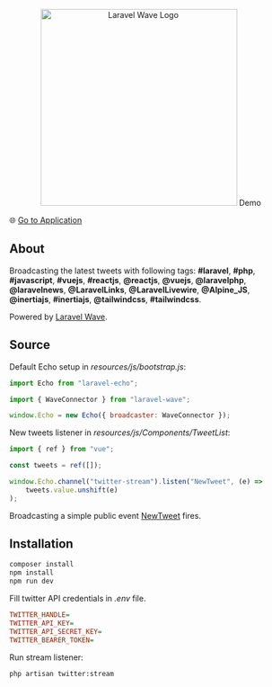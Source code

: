<p align="center">
    <picture>
        <source 
            width="350" 
            media="(prefers-color-scheme: dark)"
            srcset="https://github.com/qruto/laravel-wave/raw/HEAD/art/logo-dark.png"
        >
        <source
            width="350"
            media="(prefers-color-scheme: light)"
            srcset="https://github.com/qruto/laravel-wave/raw/HEAD/art/logo-light.png"
        >
        <img
            alt="Laravel Wave Logo"
            src="https://github.com/qruto/laravel-wave/raw/HEAD/art/logo-light.png"
            width="350"
        >
    </picture>
    Demo
</p>

🌐 [Go to Application](https://wave.qruto.dev)

## About

Broadcasting the latest tweets with following tags: **#laravel**, **#php**, **#javascript**, **#vuejs**, **#reactjs**, **@reactjs**, **@vuejs**, **@laravelphp**, **@laravelnews**, **@LaravelLinks**, **@LaravelLivewire**, **@Alpine_JS**, **@inertiajs**, **#inertiajs**, **@tailwindcss**, **#tailwindcss**.

Powered by [Laravel Wave](https://github.com/qruto/laravel-wave).

## Source

Default Echo setup in _resources/js/bootstrap.js_:

```js
import Echo from "laravel-echo";

import { WaveConnector } from "laravel-wave";

window.Echo = new Echo({ broadcaster: WaveConnector });
```

New tweets listener in _resources/js/Components/TweetList_:

```js
import { ref } from "vue";

const tweets = ref([]);

window.Echo.channel("twitter-stream").listen("NewTweet", (e) =>
    tweets.value.unshift(e)
);
```

Broadcasting a simple public event [NewTweet](https://github.com/qruto/laravel-wave-demo/blob/main/app/Events/NewTweet.php) fires.

## Installation

```bash
composer install
npm install
npm run dev
```

Fill twitter API credentials in _.env_ file.

```ini
TWITTER_HANDLE=
TWITTER_API_KEY=
TWITTER_API_SECRET_KEY=
TWITTER_BEARER_TOKEN=
```

Run stream listener:

```bash
php artisan twitter:stream
```
